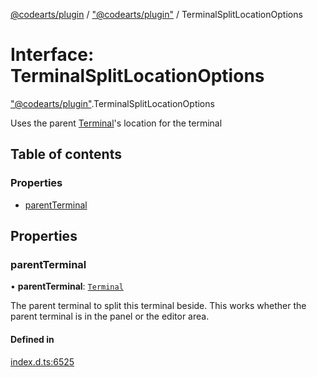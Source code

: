 [@codearts/plugin](../README.md) / ["@codearts/plugin"](../modules/_codearts_plugin_.md) / TerminalSplitLocationOptions

# Interface: TerminalSplitLocationOptions

["@codearts/plugin"](../modules/_codearts_plugin_.md).TerminalSplitLocationOptions

Uses the parent [Terminal](codearts_plugin_.Terminal.md)'s location for the terminal

## Table of contents

### Properties

- [parentTerminal](codearts_plugin_.TerminalSplitLocationOptions.md#parentterminal)

## Properties

### parentTerminal

• **parentTerminal**: [`Terminal`](codearts_plugin_.Terminal.md)

The parent terminal to split this terminal beside. This works whether the parent terminal
is in the panel or the editor area.

#### Defined in

[index.d.ts:6525](https://github.com/huaweicloud/cloudide-plugin-api/blob/a055dd0/index.d.ts#L6525)
